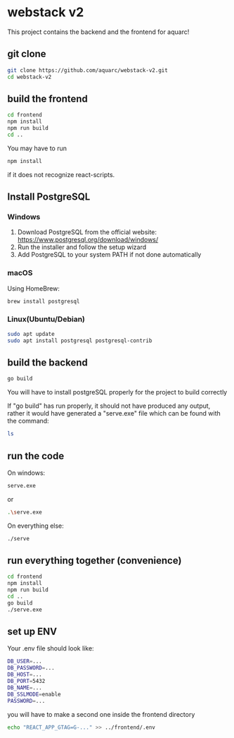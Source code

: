# webstack v2

This project contains the backend and the frontend for aquarc!

## git clone

```bash
git clone https://github.com/aquarc/webstack-v2.git
cd webstack-v2
```

## build the frontend

```bash
cd frontend
npm install 
npm run build
cd ..
```
You may have to run 
```bash
npm install
```
if it does not recognize react-scripts.

## Install PostgreSQL
### Windows
1. Download PostgreSQL from the official website: https://www.postgresql.org/download/windows/
2. Run the installer and follow the setup wizard
3. Add PostgreSQL to your system PATH if not done automatically

### macOS
Using HomeBrew:
```bash
brew install postgresql
```

### Linux(Ubuntu/Debian)
```bash
sudo apt update
sudo apt install postgresql postgresql-contrib
```

## build the backend

```bash
go build
```

You will have to install postgreSQL properly for the project to build correctly

If "go build" has run properly, it should not have produced any output, 
rather it would have generated a "serve.exe" file which can be found with the command:
```bash
ls
```

## run the code

On windows:

```bash
serve.exe
```
or
```bash
.\serve.exe
```

On everything else:

```bash
./serve
```

## run everything together (convenience)
```bash
cd frontend
npm install 
npm run build
cd ..
go build
./serve.exe
```

## set up ENV

Your .env file should look like:
```sh
DB_USER=...
DB_PASSWORD=...
DB_HOST=...
DB_PORT=5432
DB_NAME=...
DB_SSLMODE=enable
PASSWORD=...
```

you will have to make a second one inside the frontend directory
```sh
echo "REACT_APP_GTAG=G-..." >> ../frontend/.env
```

